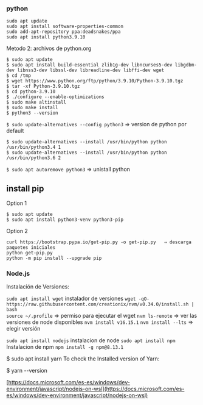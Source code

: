 ### python

```text
sudo apt update
sudo apt install software-properties-common
sudo add-apt-repository ppa:deadsnakes/ppa
sudo apt install python3.9.10
```

Metodo 2: archivos de python.org

```text
$ sudo apt update
$ sudo apt install build-essential zlib1g-dev libncurses5-dev libgdbm-dev libnss3-dev libssl-dev libreadline-dev libffi-dev wget
$ cd /tmp
$ wget https://www.python.org/ftp/python/3.9.10/Python-3.9.10.tgz
$ tar -xf Python-3.9.10.tgz
$ cd python-3.9.10
$ ./configure --enable-optimizations
$ sudo make altinstall
$ sudo make install
$ python3 --version
```

`$ sudo update-alternatives --config python3`  ⇒ version de python por default

```
$ sudo update-alternatives --install /usr/bin/python python /usr/bin/python3.4 1
$ sudo update-alternatives --install /usr/bin/python python /usr/bin/python3.6 2
```

`$ sudo apt autoremove python3` ⇒ unistall python

## install pip
Option 1

```
$ sudo apt update
$ sudo apt install python3-venv python3-pip
```

Option 2

```
curl https://bootstrap.pypa.io/get-pip.py -o get-pip.py   ⇒ descarga paquetes iniciales
python get-pip.py
python -m pip install --upgrade pip
```


### Node.js

Instalación de Versiones: 

`sudo apt install wget`  instalador de versiones
`wget -qO- https://raw.githubusercontent.com/creationix/nvm/v0.34.0/install.sh | bash`  
`source ~/.profile`  ⇒ permiso para ejecutar el wget
`nvm ls-remote`  ⇒ ver las versiones de node disponibles
`nvm install v16.15.1` `nvm install --lts`  ⇒ elegir versión

`sudo apt install nodejs`  instalacion de node
`sudo apt install npm` Instalacion de npm
`npm install -g npm@8.13.1`

$ sudo apt install yarn
To check the Installed version of Yarn:

$ yarn --version




[https://docs.microsoft.com/es-es/windows/dev-environment/javascript/nodejs-on-wsl](https://docs.microsoft.com/es-es/windows/dev-environment/javascript/nodejs-on-wsl)
